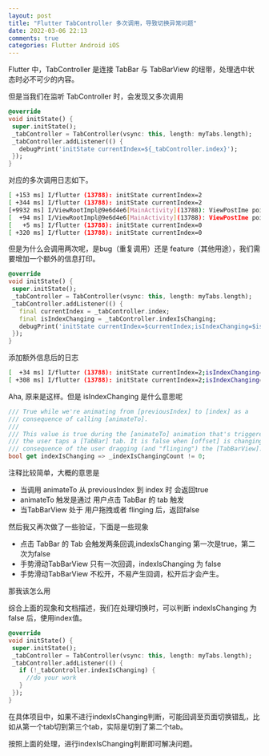 ```yaml
---
layout: post
title: "Flutter TabController 多次调用，导致切换异常问题"
date: 2022-03-06 22:13
comments: true
categories: Flutter Android iOS 
---
```

Flutter  中，TabController 是连接 TabBar 与 TabBarView 的纽带，处理选中状态时必不可少的内容。

但是当我们在监听 TabController 时，会发现又多次调用
```dart
@override
void initState() {
 super.initState();
 _tabController = TabController(vsync: this, length: myTabs.length);
 _tabController.addListener(() {
   debugPrint('initState currentIndex=${_tabController.index}');
 });
}

```
<!--more-->

对应的多次调用日志如下。

```bash
[ +153 ms] I/flutter (13788): initState currentIndex=2
[ +344 ms] I/flutter (13788): initState currentIndex=2
[+9932 ms] I/ViewRootImpl@9e6d4e6[MainActivity](13788): ViewPostIme pointer 0
[  +94 ms] I/ViewRootImpl@9e6d4e6[MainActivity](13788): ViewPostIme pointer 1
[   +5 ms] I/flutter (13788): initState currentIndex=0
[ +320 ms] I/flutter (13788): initState currentIndex=0

```

但是为什么会调用两次呢，是bug（重复调用）还是 feature（其他用途），我们需要增加一个额外的信息打印。
```dart
@override
void initState() {
 super.initState();
 _tabController = TabController(vsync: this, length: myTabs.length);
 _tabController.addListener(() {
   final currentIndex = _tabController.index;
   final isIndexChanging = _tabController.indexIsChanging;
   debugPrint('initState currentIndex=$currentIndex;isIndexChanging=$isIndexChanging');
 });
}

```
添加额外信息后的日志
```bash
[  +34 ms] I/flutter (13788): initState currentIndex=2;isIndexChanging=true
[ +308 ms] I/flutter (13788): initState currentIndex=2;isIndexChanging=false
```

Aha, 原来是这样。但是 isIndexChanging 是什么意思呢

```dart
/// True while we're animating from [previousIndex] to [index] as a
/// consequence of calling [animateTo].
///
/// This value is true during the [animateTo] animation that's triggered when
/// the user taps a [TabBar] tab. It is false when [offset] is changing as a
/// consequence of the user dragging (and "flinging") the [TabBarView].
bool get indexIsChanging => _indexIsChangingCount != 0;

```

注释比较简单，大概的意思是

  * 当调用 animateTo 从 previousIndex 到 index 时 会返回true
  * animateTo 触发是通过  用户点击 TabBar 的 tab 触发
  * 当TabBarView 处于 用户拖拽或者 flinging 后，返回false


然后我又再次做了一些验证，下面是一些现象

  * 点击 TabBar 的 Tab 会触发两条回调,indexIsChanging 第一次是true，第二次为false
  * 手势滑动TabBarView  只有一次回调，indexIsChanging 为 false
  * 手势滑动TabBarView 不松开，不易产生回调，松开后才会产生。


那我该怎么用

综合上面的现象和文档描述，我们在处理切换时，可以判断 indexIsChanging 为 false 后，使用index值。
```dart
@override
void initState() {
 super.initState();
 _tabController = TabController(vsync: this, length: myTabs.length);
 _tabController.addListener(() {
   if (!_tabController.indexIsChanging) {
     //do your work
   }
 });
}

```

在具体项目中，如果不进行indexIsChanging判断，可能回调至页面切换错乱，比如从第一个tab切到第三个tab，实际是切到了第二个tab。

按照上面的处理，进行indexIsChanging判断即可解决问题。


